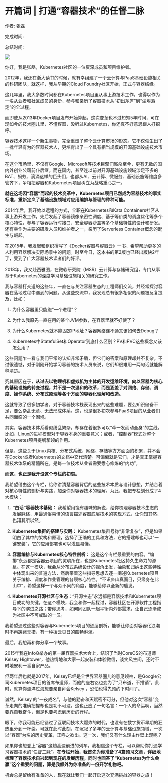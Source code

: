 # 开篇词 \| 打通“容器技术”的任督二脉

作者: 张磊

完成时间:

总结时间:

![](<https://static001.geekbang.org/resource/image/01/71/01df65e1f4d3047fb6cc02cdf5db3a71.jpg>)

<audio><source src="https://static001.geekbang.org/resource/audio/fd/da/fde5b177af8b243cbd34413535e72cda.mp3" type="audio/mpeg"></audio>

你好，我是张磊，Kubernetes社区的一位资深成员和项目维护者。

2012年，我还在浙大读书的时候，就有幸组建了一个云计算与PaaS基础设施相关的科研团队，就这样，我从早期的Cloud Foundry社区开始，正式与容器结缘。

这几年里，我大多数时间都在Kubernetes项目里从事上游技术工作，也得以作为一名从业者和社区成员的身份，参与和亲历了容器技术从“初出茅庐”到“尘埃落定”的全过程。

而即使从2013年Docker项目发布开始算起，这次变革也不过短短5年时间，可在现如今的技术圈儿里，不懂容器，没听过Kubernetes，你还真不好意思跟人打招呼。

容器技术这样一个新生事物，完全重塑了整个云计算市场的形态。它不仅催生出了一批年轻有为的容器技术人，更培育出了一个具有相当规模的开源基础设施技术市场。

在这个市场里，不仅有Google、Microsoft等技术巨擘们厮杀至今，更有无数的国内外创业公司前仆后继。而在国内，甚至连以前对开源基础设施领域涉足不多的BAT、蚂蚁、滴滴这样的巨头们，也都从AI、云计算、微服务、基础设施等维度多管齐下，争相把容器和Kubernetes项目树立为战略重心之一。

<!-- [[[read_end]]] -->

**就在这场因“容器”而起的技术变革中，Kubernetes项目已然成为容器技术的事实标准，重新定义了基础设施领域对应用编排与管理的种种可能。**

2014年后，我开始以远程的方式，全职在Kubernetes和Kata Containers社区从事上游开发工作，先后发起了容器镜像亲密性调度、基于等价类的调度优化等多个核心特性，参与了容器运行时接口、安全容器沙盒等多个基础特性的设计和研发。还有幸作为主要的研发人员和维护者之一，亲历了Serverless Container概念的诞生与崛起。

在2015年，我发起和组织撰写了《Docker容器与容器云》一书，希望帮助更多的人利用容器解决实际场景中的问题。时至今日，这本书的第2版也已经出版快2年了，受到了广大容器技术读者们的好评。

2018年，我又赴西雅图，在微软研究院（MSR）云计算与存储研究组，专门从事基于Kubernetes的深度学习基础设施相关的研究工作。

我与容器打交道的这些年，一直在与关注容器生态的工程师们交流，并经常探讨容器在落地过程中遇到的问题。从这些交流中，我发现总有很多相似的问题被反复提及，比如：

1. 为什么容器里只能跑“一个进程”？

2. 为什么我原先一直在用的某个JVM参数，在容器里就不好使了？

3. 为什么Kubernetes就不能固定IP地址？容器网络连不通又该如何去Debug？

4. Kubernetes中StatefulSet和Operator到底什么区别？PV和PVC这些概念又该怎么用？


<!-- -->

这些问题乍一看与我们平常的认知非常矛盾，但它们的答案和原理却并不复杂。不过很遗憾，对于刚刚开始学习容器的技术人员来说，它们却很难用一两句话就能解释清楚。

究其原因在于，**从过去以物理机和虚拟机为主体的开发运维环境，向以容器为核心的基础设施的转变过程，并不是一次温和的改革，而是涵盖了对网络、存储、调度、操作系统、分布式原理等各个方面的容器化理解和改造。**

这就导致了很多初学者，对于容器技术栈表现出来的这些难题，要么知识储备不足，要么杂乱无章、无法形成体系。这，也是很多初次参与PaaS项目的从业者们共同面临的一个困境。

其实，容器技术体系看似纷乱繁杂，却存在着很多可以“牵一发而动全身”的主线。比如，Linux的进程模型对于容器本身的重要意义；或者，“控制器”模式对整个Kubernetes项目提纲挈领的作用。

但是，这些关于Linux内核、分布式系统、网络、存储等方方面面的积累，并不会在Docker或者Kubernetes的文档中交代清楚。可偏偏就是它们，才是真正掌握容器技术体系的精髓所在，是每一位技术从业者需要悉心修炼的“内功”。

**而这，也正是我开设这个专栏的初衷。**

我希望借由这个专栏，给你讲清楚容器背后的这些技术本质与设计思想，并结合着对核心特性的剖析与实践，加深你对容器技术的理解。为此，我把专栏划分成了4大模块：

1. **“白话”容器技术基础：** 我希望用饶有趣味的解说，给你梳理容器技术生态的发展脉络，用最通俗易懂的语言描述容器底层技术的实现方式，让你知其然，也知其所以然。

2. **Kubernetes集群的搭建与实践：** Kubernetes集群号称“非常复杂”，但是如果明白了其中的架构和原理，选择了正确的工具和方法，它的搭建却也可以“一键安装”，它的应用部署也可以浅显易懂。

3. **容器编排与Kubernetes核心特性剖析：** 这是这个专栏最重要的内容。“编排”永远都是容器云项目的灵魂所在，也是Kubernetes社区持久生命力的源泉。在这一模块，我会从分布式系统设计的视角出发，抽象和归纳出这些特性中体现出来的普遍方法，然后带着这些指导思想去逐一阐述Kubernetes项目关于编排、调度和作业管理的各项核心特性。“不识庐山真面目，只缘身在此山中”，希望这样一个与众不同的角度，能够给你以全新的启发。

4. **Kubernetes开源社区与生态：**“开源生态”永远都是容器技术和Kubernetes项目成功的关键。在这个模块，我会和你一起探讨，容器社区在开源软件工程指导下的演进之路；带你思考，如何同团队一起平衡内外部需求，让自己逐渐成为社区中不可或缺的一员。


<!-- -->

我希望通过这些对容器与Kubernetes项目的逐层剖析，能够让你面对容器化浪潮时不再踌躇无措，有一种拨云见日的酣畅淋漓。

最后，我想再和你分享一个故事。

2015年我在InfoQ举办的第一届容器技术大会上，结识了当时CoreOS的布道师Kelsey Hightower，他热情地和大家一起安装和体验微信，谈笑风生间，还时不时地安利一番自家产品。

但两年后也就是2017年，Kelsey已经是全世界容器圈儿的意见领袖，是Google公司Kubernetes项目的首席布道师，而他的座右铭也变为了“只布道，不推销”。此时，就算你漂洋过海想要亲自拜会Kelsey ，恐怕也得先预约下时间了。

诚然，Kelsey 的“一夜成名”，与他的勤奋和天赋密不可分，但他对这次“容器”变革走向的准确把握却也是功不可没。这也正应了一句名言：一个人的命运啊，当然要靠自我奋斗，但是也要考虑到历史的行程。

眼下，你我可能已经错过了互联网技术大爆炸的时代，也没有在数字货币早期的狂热里分到一杯羹。可就在此时此刻，在沉寂了多年的云计算与基础设施领域，一次以“容器”为名的历史变革，正呼之欲出。这一次，我们又有什么理由作壁上观呢？

如果你也想登上“容器”这趟高速前进的列车，我相信这个专栏，可以帮助你打通学习容器技术的“任督二脉”。**在专栏开始，我首先为你准备了4篇预习文章，详细地梳理了容器技术自兴起到现在的发展历程，同时也回答了“Kubernetes为什么会赢”这个重要的问题，算是我额外为你准备的一份开学礼物吧。**

机会总是留给有准备的人，现在就让我们一起开启这次充满挑战的容器之旅！



